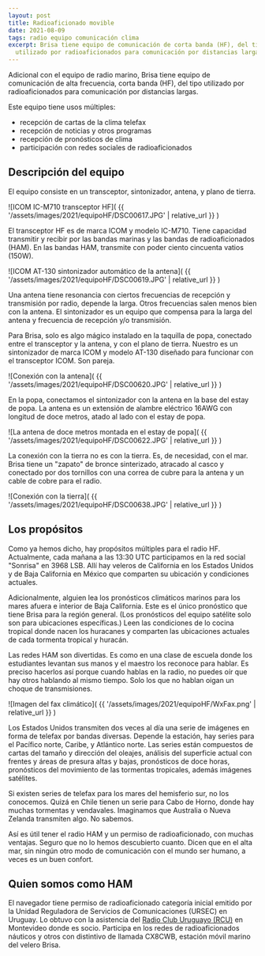 ```yaml
---
layout: post
title: Radioaficionado movible
date: 2021-08-09
tags: radio equipo comunicación clima
excerpt: Brisa tiene equipo de comunicación de corta banda (HF), del tipo
  utilizado por radioaficionados para comunicación por distancias largas.
---
```


Adicional con el equipo de radio marino, Brisa tiene equipo de comunicación de
alta frecuencia, corta banda (HF), del tipo utilizado por radioaficionados para
comunicación por distancias largas.

Este equipo tiene usos múltiples:
- recepción de cartas de la clima telefax
- recepción de noticias y otros programas
- recepción de pronósticos de clima
- participación con redes sociales de radioaficionados

## Descripción del equipo

El equipo consiste en un transceptor, sintonizador, antena, y plano de tierra.

![ICOM IC-M710 transceptor HF](
  {{ '/assets/images/2021/equipoHF/DSC00617.JPG' | relative_url }}
)

El transceptor HF es de marca ICOM y modelo IC-M710. Tiene capacidad transmitir
y recibir por las bandas marinas y las bandas de radioaficionados (HAM).
En las bandas HAM, transmite con poder ciento cincuenta vatios (150W).

![ICOM AT-130 sintonizador automático de la antena](
  {{ '/assets/images/2021/equipoHF/DSC00619.JPG' | relative_url }}
)

Una antena tiene resonancia con ciertos frecuencias de recepción y transmisión
por radio, depende la larga. Otros frecuencias salen menos bien con la
antena. El sintonizador es un equipo que compensa para la larga del antena
y frecuencia de recepción y/o transmisión.

Para Brisa, solo es algo mágico instalado en la taquilla de popa, conectado
entre el transceptor y la antena, y con el plano de tierra. Nuestro es un
sintonizador de marca ICOM y modelo AT-130 diseñado para funcionar con
el transceptor ICOM. Son pareja.

![Conexión con la antena](
  {{ '/assets/images/2021/equipoHF/DSC00620.JPG' | relative_url }}
)

En la popa, conectamos el sintonizador con la antena en la base del estay de
popa. La antena es un extensión de alambre eléctrico 16AWG con longitud de
doce metros, atado al lado con el estay de popa.

![La antena de doce metros montada en el estay de popa](
  {{ '/assets/images/2021/equipoHF/DSC00622.JPG' | relative_url }}
)

La conexión con la tierra no es con la tierra. Es, de necesidad, con el mar.
Brisa tiene un "zapato" de bronce sinterizado, atracado al casco y conectado por
dos tornillos con una correa de cubre para la antena y un cable de cobre para
el radio.

![Conexión con la tierra](
  {{ '/assets/images/2021/equipoHF/DSC00638.JPG' | relative_url }}
)

## Los propósitos

Como ya hemos dicho, hay propósitos múltiples para el radio HF.
Actualmente, cada mañana a las 13:30 UTC participamos en la red social
"Sonrisa" en 3968 LSB. Allí hay veleros de California en los Estados Unidos
y de Baja California en México que comparten su ubicación y condiciones
actuales.

Adicionalmente, alguien lea los pronósticos climáticos marinos para los
mares afuera e interior de Baja California. Este es el único pronóstico
que tiene Brisa para la región general. (Los pronósticos del equipo satélite
solo son para ubicaciones específicas.) Leen las condiciones de lo
cocina tropical donde nacen los huracanes y comparten las ubicaciones
actuales de cada tormenta tropical y huracán.

Las redes HAM son divertidas. Es como en una clase de escuela donde los
estudiantes levantan sus manos y el maestro los reconoce para hablar.
Es preciso hacerlos así porque cuando hablas en la radio, no puedes oír que
hay otros hablando al mismo tiempo. Solo los que no hablan oigan un choque
de transmisiones.

![Imagen del fax climático](
  {{ '/assets/images/2021/equipoHF/WxFax.png' | relative_url }}
)

Los Estados Unidos transmiten dos veces al día una serie de imágenes en forma
de telefax por bandas diversas. Depende la estación, hay series para el
Pacífico norte, Caribe, y Atlántico norte. Las series están compuestos de cartas
del tamaño y dirección del oleajes, análisis del superficie actual con frentes
y áreas de presura altas y bajas, pronósticos de doce horas, pronósticos del
movimiento de las tormentas tropicales, además imágenes satélites.

Si existen series de telefax
para los mares del hemisferio sur, no los conocemos. Quizá en Chile tienen
un serie para Cabo de Horno, donde hay muchas tormentas y vendavales.
Imaginamos que Australia o Nueva Zelanda transmiten algo. No sabemos.

Así es útil tener el radio HAM y un permiso de radioaficionado, con muchas
ventajas. Seguro que
no lo hemos descubierto cuanto. Dicen que en el alta mar, sin ningún otro
modo de comunicación con el mundo ser humano, a veces es un buen confort.

## Quien somos como HAM

El navegador tiene permiso de radioaficionado categoría inicial emitido por
la Unidad Reguladora de Servicios de Comunicaciones (URSEC) en Uruguay.
Lo obtuvo con la asistencia del
[Radio Club Uruguayo (RCU)][rcu] en Montevideo donde
es socio.
Participa en los redes de radioaficionados náuticos y otros con distintivo de
llamada CX8CWB, estación móvil marino del velero Brisa.

[rcu]: http://cx1aa.org/ "Radio Club Uruguayo"

